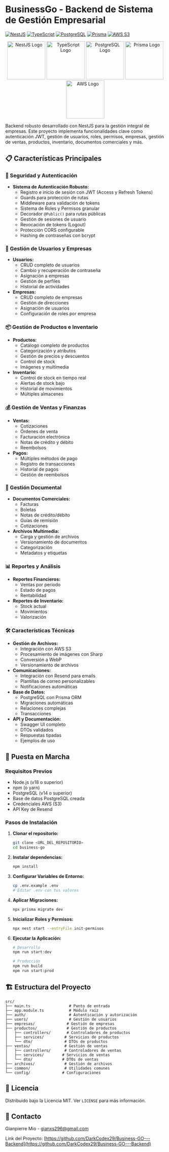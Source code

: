 # BusinessGo - Backend de Sistema de Gestión Empresarial

[![NestJS](https://img.shields.io/badge/NestJS-^11.0-red.svg)](https://nestjs.com/)
[![TypeScript](https://img.shields.io/badge/TypeScript-^5.7-blue.svg)](https://www.typescriptlang.org/)
[![PostgreSQL](https://img.shields.io/badge/PostgreSQL-Requerido-blue.svg)](https://www.postgresql.org/)
[![Prisma](https://img.shields.io/badge/Prisma-^6.6-darkblue.svg)](https://www.prisma.io/)
[![AWS S3](https://img.shields.io/badge/AWS_S3-Integrado-orange.svg)](https://aws.amazon.com/s3/)

<div align="center">
  <img src="https://nestjs.com/img/logo-small.svg" width="120" alt="NestJS Logo" />
  <img src="https://upload.wikimedia.org/wikipedia/commons/4/4c/Typescript_logo_2020.svg" width="120" alt="TypeScript Logo" />
  <img src="https://www.postgresql.org/media/img/about/press/elephant.png" width="120" alt="PostgreSQL Logo" />
  <img src="https://prismalens.vercel.app/header/logo-dark.svg" width="120" alt="Prisma Logo" />
  <img src="https://upload.wikimedia.org/wikipedia/commons/9/93/Amazon_Web_Services_Logo.svg" width="120" alt="AWS Logo" />
</div>

Backend robusto desarrollado con NestJS para la gestión integral de empresas. Este proyecto implementa funcionalidades clave como autenticación JWT, gestión de usuarios, roles, permisos, empresas, gestión de ventas, productos, inventario, documentos comerciales y más.

## 📋 Características Principales

### 🔐 Seguridad y Autenticación

- **Sistema de Autenticación Robusto:**
  - Registro e inicio de sesión con JWT (Access y Refresh Tokens)
  - Guards para protección de rutas
  - Middleware para validación de tokens
  - Sistema de Roles y Permisos granular
  - Decorador `@Public()` para rutas públicas
  - Gestión de sesiones de usuario
  - Revocación de tokens (Logout)
  - Protección CORS configurable
  - Hashing de contraseñas con bcrypt

### 👥 Gestión de Usuarios y Empresas

- **Usuarios:**
  - CRUD completo de usuarios
  - Cambio y recuperación de contraseña
  - Asignación a empresas
  - Gestión de perfiles
  - Historial de actividades
- **Empresas:**
  - CRUD completo de empresas
  - Gestión de direcciones
  - Asignación de usuarios
  - Configuración de roles por empresa

### 📦 Gestión de Productos e Inventario

- **Productos:**
  - Catálogo completo de productos
  - Categorización y atributos
  - Gestión de precios y descuentos
  - Control de stock
  - Imágenes y multimedia
- **Inventario:**
  - Control de stock en tiempo real
  - Alertas de stock bajo
  - Historial de movimientos
  - Múltiples almacenes

### 💰 Gestión de Ventas y Finanzas

- **Ventas:**
  - Cotizaciones
  - Órdenes de venta
  - Facturación electrónica
  - Notas de crédito y débito
  - Reembolsos
- **Pagos:**
  - Múltiples métodos de pago
  - Registro de transacciones
  - Historial de pagos
  - Gestión de reembolsos

### 📄 Gestión Documental

- **Documentos Comerciales:**
  - Facturas
  - Boletas
  - Notas de crédito/débito
  - Guías de remisión
  - Cotizaciones
- **Archivos Multimedia:**
  - Carga y gestión de archivos
  - Versionamiento de documentos
  - Categorización
  - Metadatos y etiquetas

### 📊 Reportes y Análisis

- **Reportes Financieros:**
  - Ventas por período
  - Estado de pagos
  - Rentabilidad
- **Reportes de Inventario:**
  - Stock actual
  - Movimientos
  - Valorización

### 🛠️ Características Técnicas

- **Gestión de Archivos:**
  - Integración con AWS S3
  - Procesamiento de imágenes con Sharp
  - Conversión a WebP
  - Versionamiento de archivos
- **Comunicaciones:**
  - Integración con Resend para emails
  - Plantillas de correo personalizables
  - Notificaciones automáticas
- **Base de Datos:**
  - PostgreSQL con Prisma ORM
  - Migraciones automáticas
  - Relaciones complejas
  - Transacciones
- **API y Documentación:**
  - Swagger UI completo
  - DTOs validados
  - Respuestas tipadas
  - Ejemplos de uso

## 🚀 Puesta en Marcha

### Requisitos Previos

- Node.js (v18 o superior)
- npm (o yarn)
- PostgreSQL (v14 o superior)
- Base de datos PostgreSQL creada
- Credenciales AWS (S3)
- API Key de Resend

### Pasos de Instalación

1. **Clonar el repositorio:**

   ```bash
   git clone <URL_DEL_REPOSITORIO>
   cd business-go
   ```

2. **Instalar dependencias:**

   ```bash
   npm install
   ```

3. **Configurar Variables de Entorno:**

   ```bash
   cp .env.example .env
   # Editar .env con tus valores
   ```

4. **Aplicar Migraciones:**

   ```bash
   npx prisma migrate dev
   ```

5. **Inicializar Roles y Permisos:**

   ```bash
   npx nest start --entryFile init-permisos
   ```

6. **Ejecutar la Aplicación:**

   ```bash
   # Desarrollo
   npm run start:dev

   # Producción
   npm run build
   npm run start:prod
   ```

## 🏗️ Estructura del Proyecto

```
src/
├── main.ts                 # Punto de entrada
├── app.module.ts           # Módulo raíz
├── auth/                   # Autenticación y autorización
├── users/                  # Gestión de usuarios
├── empresas/              # Gestión de empresas
├── productos/             # Gestión de productos
│   ├── controllers/       # Controladores de productos
│   ├── services/         # Servicios de productos
│   └── dto/              # DTOs de productos
├── ventas/               # Gestión de ventas
│   ├── controllers/      # Controladores de ventas
│   ├── services/        # Servicios de ventas
│   └── dto/             # DTOs de ventas
├── archivos/             # Gestión de archivos
├── common/               # Utilidades comunes
└── config/              # Configuraciones
```

## 📝 Licencia

Distribuido bajo la Licencia MIT. Ver `LICENSE` para más información.

## 👤 Contacto

Gianpierre Mio - gianxs296@gmail.com

Link del Proyecto: [https://github.com/DarkCodex29/Business-GO---Backend](https://github.com/DarkCodex29/Business-GO---Backend)
